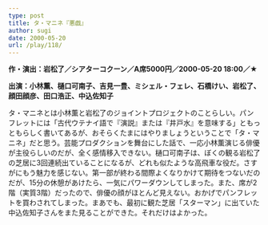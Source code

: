 ```yaml
---
type: post
title: タ・マニネ『悪戯』
author: sugi
date: 2000-05-20
url: /play/118/
---
```

**作・演出：岩松了／シアターコクーン／A席5000円／2000-05-20 18:00／★**

**出演：小林薫、樋口可南子、吉見一豊、ミシェル・フェレ、石橋けい、岩松了、顔田顔彦、田口浩正、中込佐知子**

タ・マニネとは小林薫と岩松了のジョイントプロジェクトのことらしい。パンフレットには「古代ウテナイ語で『演説』または『井戸水』を意味する」ともっともらしく書いてあるが、おそらくたまにはやりましょうということで「タ・マニネ」だと思う。芸能プロダクションを舞台にした話で、一応小林薫演じる俳優が主役らしいのだが、全く感情移入できない。樋口可南子は、ぼくの観る岩松了の芝居に3回連続出ていることになるが、どれも似たような高飛車な役だ。さすがにもう魅力を感じない。第一部が終わる間際よくなりかけて期待をつないだのだが、15分の休憩があけたら、一気にパワーダウンしてしまった。また、席が2階（実質3階）だったので、俳優の顔がほとんど見えない。おかげでパンフレットを買わされてしまった。まあでも、最初に観た芝居「スターマン」に出ていた中込佐知子さんをまた見ることができた。それだけはよかった。

